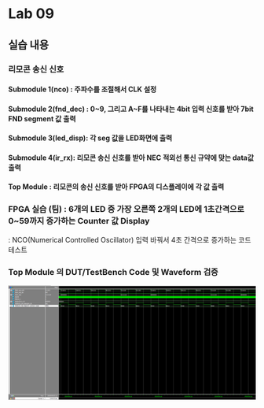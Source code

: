 

# Lab 09
## 실습 내용
### **리모콘 송신 신호**

#### **Submodule 1(nco)** : 주파수를 조절해서 CLK 설정

#### **Submodule 2(fnd_dec)** :  0~9, 그리고 A~F를 나타내는 4bit 입력 신호를 받아 7bit FND  segment  값 출력

#### **Submodule 3(led_disp)**: 각 seg 값을 LED화면에 출력

#### **Submodule 4(ir_rx)**: 리모콘 송신 신호를 받아 NEC 적외선 통신 규약에 맞는 data값 출력

#### **Top Module** : 리모콘의 송신 신호를 받아 FPGA의 디스플레이에 각 값 출력

### FPGA 실습 (팀) : 6개의 LED 중 가장 오른쪽 2개의 LED에 1초간격으로 0~59까지 증가하는 Counter 값 Display
: NCO(Numerical Controlled Oscillator) 입력 바꿔서 4초 간격으로 증가하는 코드 테스트


 
 ### **Top Module 의 DUT/TestBench Code 및 Waveform 검증**
 
![](https://github.com/suhaa99/LogicDesign/blob/master/practice%2006/wave.PNG)
<!--stackedit_data:
eyJoaXN0b3J5IjpbLTQ1NjAyNjY4MCwtOTIxNzc1MTAzLC0xNT
UwMDEzMDIsLTE0NjM5MDAxNThdfQ==
-->